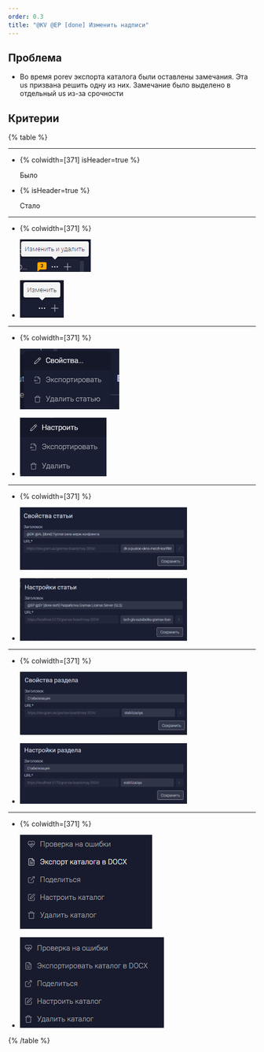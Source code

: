 ```yaml
---
order: 0.3
title: "@KV @EP [done] Изменить надписи"
---
```


## Проблема

-  Во время porev экспорта каталога были оставлены замечания. Эта us призвана решить одну из них. Замечание было выделено в отдельный us из-за срочности



## Критерии

{% table %}

---

*  {% colwidth=[371] isHeader=true %}

   Было

*  {% isHeader=true %}

   Стало

---

*  {% colwidth=[371] %}

   ![](./open-izmenit-knopki-2.png)

*  ![](./open-izmenit-knopki-5.png)

---

*  {% colwidth=[371] %}

   ![](./open-izmenit-knopki-3.png)

*  ![](./open-izmenit-knopki-14.png)

---

*  {% colwidth=[371] %}

   ![](./open-izmenit-knopki-4.png)

*  ![](./open-izmenit-knopki-9.png)

---

*  {% colwidth=[371] %}

   ![](./open-izmenit-knopki-7.png)

*  ![](./open-izmenit-knopki-8.png)

---

*  {% colwidth=[371] %}

   ![](./open-izmenit-knopki-11.png)

*  ![](./open-izmenit-knopki-13.png)

{% /table %}

